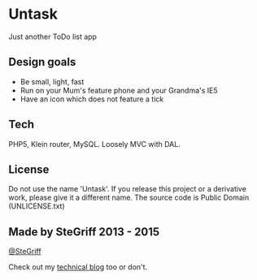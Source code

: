 # Untask

Just another ToDo list app

## Design goals

* Be small, light, fast
* Run on your Mum's feature phone and your Grandma's IE5
* Have an icon which does not feature a tick

## Tech

PHP5, Klein router, MySQL. Loosely MVC with DAL.

## License

Do not use the name 'Untask'. If you release this project or a derivative work, please give it a different name.
The source code is Public Domain (UNLICENSE.txt)

## Made by SteGriff 2013 - 2015

[@SteGriff](http://twitter.com/stegriff) 

Check out my [technical blog](http://stegriff.co.uk/upblog) too or don't.
